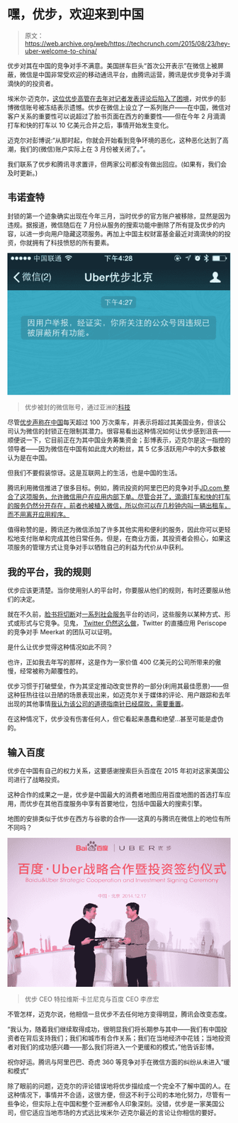 # 嘿，优步，欢迎来到中国

> 原文：<https://web.archive.org/web/https://techcrunch.com/2015/08/23/hey-uber-welcome-to-china/>

优步对其在中国的竞争对手不满意。美国拼车巨头“首次公开表示”在微信上被屏蔽，微信是中国非常受欢迎的移动通讯平台，由腾讯运营，腾讯是优步竞争对手滴滴快的的投资者。

埃米尔·迈克尔，[这位优步高管在去年对记者发表评论后陷入了困境](https://web.archive.org/web/20221207151059/https://beta.techcrunch.com/2014/11/18/emil-michael-thrown-under-the-uber/)，对优步的彭博微信账号被冻结表示遗憾。优步在微信上设立了一系列账户——在中国，微信对客户关系的重要性可以说超过了脸书页面在西方的重要性——但在今年 2 月滴滴打车和快的打车以 10 亿美元合并之后，事情开始发生变化。

迈克尔对彭博说:“从那时起，你就会开始看到竞争环境的恶化，这种恶化达到了高潮，我们的(微信)账户实际上在 3 月份被关闭了。”。

我们联系了优步和腾讯寻求置评，但两家公司都没有做出回应。(如果有，我们会及时更新。)

## 韦诺查特

封锁的第一个迹象确实出现在今年三月，当时优步的官方账户被移除，显然是因为违规。据报道，微信随后在 7 月份从服务的搜索功能中删除了所有提及优步的内容，以进一步向用户隐藏这项服务。再加上中国主权财富基金最近对滴滴快的的投资，你就拥有了科技愤怒的所有要素。

![uber blocked](img/f16f59929a968218de72afcfbc6a8e01.png)

> 优步被封的微信账号，通过亚洲的[科技](https://web.archive.org/web/20221207151059/https://www.techinasia.com/ubers-official-wechat-account-blocked-china/)

尽管[优步声称在中国](https://web.archive.org/web/20221207151059/https://beta.techcrunch.com/2015/06/11/ubers-business-in-china-is-doing-a-lot-better-than-we-thought/)每天超过 100 万次乘车，并表示将超过其美国业务，但该公司认为微信的封锁正在限制其潜力。很容易看出这种情况如何让优步感到沮丧——顺便说一下，它目前正在为其中国业务筹集资金；彭博表示，迈克尔是这一指控的领导者——因为微信在中国有如此庞大的粉丝，其 5 亿多活跃用户中的大多数被认为是在中国。

但我们不要假装惊讶。这是互联网上的生活，也是中国的生活。

腾讯利用微信推进了很多目标。例如，腾讯投资的阿里巴巴的竞争对手[JD.com 整合了这项服务，允许微信用户在应用内部下单。尽管合并了，滴滴打车和快的打车的服务仍然分开存在，前者也被植入微信，所以你可以在几秒钟内叫一辆出租车，而不用离开应用程序。](https://web.archive.org/web/20221207151059/https://beta.techcrunch.com/2014/03/09/tencent-takes-15-stake-in-jd-to-strengthen-position-against-alibaba/)

值得称赞的是，腾讯还为微信添加了许多其他实用和便利的服务，因此你可以更轻松地支付账单和完成其他日常任务。但是，在商业方面，其投资者会担心，如果这项服务的管理方式让竞争对手以牺牲自己的利益为代价从中获利。

## 我的平台，我的规则

优步应该更清楚。当你使用别人的平台时，你要服从他们的规则，有时还要服从他们的决定。

就在不久前，[脸书将切断](https://web.archive.org/web/20221207151059/https://beta.techcrunch.com/2013/03/15/facebook-messageme/)对[一系列社会服务](https://web.archive.org/web/20221207151059/https://beta.techcrunch.com/2013/01/18/facebook-data-voxer/)平台的访问，这些服务以某种方式、形式或形式与它竞争。见鬼， [Twitter 仍然这么做](https://web.archive.org/web/20221207151059/https://beta.techcrunch.com/2015/04/11/twitter-cuts-off-datasift-to-step-up-its-own-b2b-big-data-analytics-business/)，Twitter 的直播应用 Periscope 的竞争对手 Meerkat 的团队可以证明。

是什么让优步觉得这种情况如此不同？

也许，正如我去年写的那样，这是作为一家价值 400 亿美元的公司所带来的傲慢，经常被称为颠覆性的。

优步习惯于打破壁垒，作为其坚定推动改变世界的一部分(利用其最佳愿景)——但这种狂热往往以丑陋的场景表现出来，如迈克尔关于媒体的评论、用户跟踪和去年出现的其他事情[我认为该公司的道德指南针已经腐败，需要重置](https://web.archive.org/web/20221207151059/https://beta.techcrunch.com/2014/11/19/uber-off/)。

在这种情况下，优步没有伤害任何人，但它看起来愚蠢和绝望…甚至可能是虚伪的。

## 输入百度

优步在中国有自己的权力关系，这要感谢搜索巨头百度在 2015 年初对这家美国公司进行了战略投资。

这种合作的成果之一是，优步是中国最大的消费者地图应用百度地图的首选打车应用，而优步在其他百度服务中享有首要地位，包括中国最大的搜索引擎。

地图的安排类似于优步在西方与谷歌的合作——这真的与腾讯在微信上的地位有所不同吗？

![uber baidu](img/060038e3f635fd72f08efe7e7c0111f0.png)

> 优步 CEO 特拉维斯·卡兰尼克与百度 CEO 李彦宏

不管怎样，迈克尔说，他相信一旦优步不去任何地方变得明显，腾讯会改变态度。

“我认为，随着我们继续取得成功，很明显我们将长期参与其中——我们有中国投资者在背后支持我们；我们和城市有合作关系；我们在当地经济中花钱；当地投资者对我们的成功感兴趣——那么我们将进入一个更缓和的模式，”他告诉彭博。

祝你好运。腾讯与阿里巴巴、奇虎 360 等竞争对手在微信方面的纠纷从未进入“缓和模式”

除了眼前的问题，迈克尔的评论错误地将优步描绘成一个完全不了解中国的人。在这种情况下，事情并不合适，这很方便，但这不利于公司的本地化努力，尽管有一些争论，但实际上在中国和整个亚洲都令人印象深刻。没错，优步是一家美国公司，但它适应当地市场的方式远比埃米尔·迈克尔最近的言论让你相信的要好。